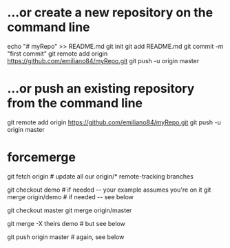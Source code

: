 # …or create a new repository on the command line 
echo "# myRepo" >> README.md
git init
git add README.md
git commit -m "first commit"
git remote add origin https://github.com/emiliano84/myRepo.git
git push -u origin master


# …or push an existing repository from the command line
git remote add origin https://github.com/emiliano84/myRepo.git
git push -u origin master


# forcemerge
git fetch origin   # update all our origin/* remote-tracking branches

git checkout demo         # if needed -- your example assumes you're on it
git merge origin/demo     # if needed -- see below

git checkout master
git merge origin/master

git merge -X theirs demo   # but see below

git push origin master     # again, see below